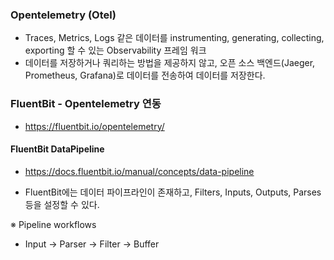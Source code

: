 ### Opentelemetry (Otel)

* Traces, Metrics, Logs 같은 데이터를 instrumenting, generating, collecting, exporting 할 수 있는 Observability 프레임 워크
* 데이터를 저장하거나 쿼리하는 방법을 제공하지 않고, 오픈 소스 백엔드(Jaeger, Prometheus, Grafana)로 데이터를 전송하여 데이터를 저장한다.

### FluentBit - Opentelemetry 연동

* https://fluentbit.io/opentelemetry/

#### FluentBit DataPipeline

* https://docs.fluentbit.io/manual/concepts/data-pipeline

* FluentBit에는 데이터 파이프라인이 존재하고, Filters, Inputs, Outputs, Parses 등을 설정할 수 있다.

※ Pipeline workflows
 - Input -> Parser -> Filter -> Buffer
 

